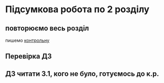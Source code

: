 # Підсумкова робота по 2 розділу

## повторюємо весь розділ

пишемо [контрольну](5-k/контрольна2.docx)

## Перевірка ДЗ




## ДЗ читати 3.1, кого не було, готуємось до к.р.
